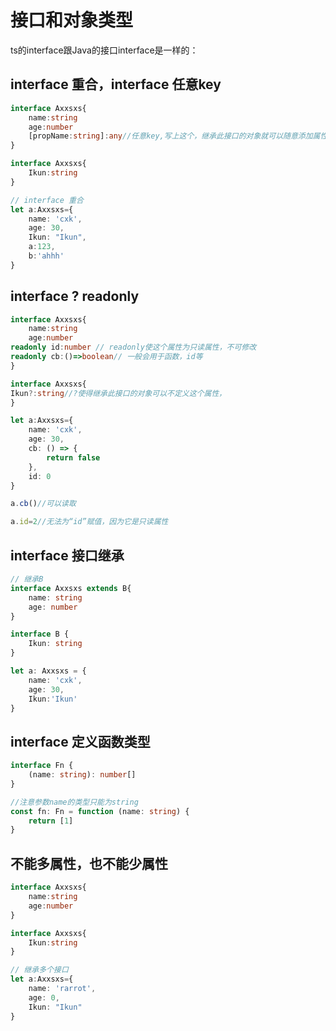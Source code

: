 # 接口和对象类型

ts的interface跟Java的接口interface是一样的：

## interface 重合，interface 任意key

```typescript
interface Axxsxs{
    name:string
    age:number
    [propName:string]:any//任意key,写上这个，继承此接口的对象就可以随意添加属性
}

interface Axxsxs{
    Ikun:string
}

// interface 重合
let a:Axxsxs={
    name: 'cxk',
    age: 30,
    Ikun: "Ikun",
    a:123,
    b:'ahhh'
}
```



## interface ? readonly

```typescript
interface Axxsxs{
    name:string
    age:number
readonly id:number // readonly使这个属性为只读属性，不可修改
readonly cb:()=>boolean// 一般会用于函数，id等
}

interface Axxsxs{
Ikun?:string//?使得继承此接口的对象可以不定义这个属性，
}

let a:Axxsxs={
    name: 'cxk',
    age: 30,
    cb: () => {
        return false
    },
    id: 0
}

a.cb()//可以读取

a.id=2//无法为“id”赋值，因为它是只读属性
```



## interface 接口继承

```typescript
// 继承B
interface Axxsxs extends B{
    name: string
    age: number
}

interface B {
    Ikun: string
}

let a: Axxsxs = {
    name: 'cxk',
    age: 30,
    Ikun:'Ikun'
}
```



## interface 定义函数类型

```typescript
interface Fn {
    (name: string): number[]
}

//注意参数name的类型只能为string
const fn: Fn = function (name: string) {
    return [1]
}
```



## 不能多属性，也不能少属性

```typescript
interface Axxsxs{
    name:string
    age:number
}

interface Axxsxs{
    Ikun:string
}

// 继承多个接口
let a:Axxsxs={
    name: 'rarrot',
    age: 0,
    Ikun: "Ikun"
}
```

